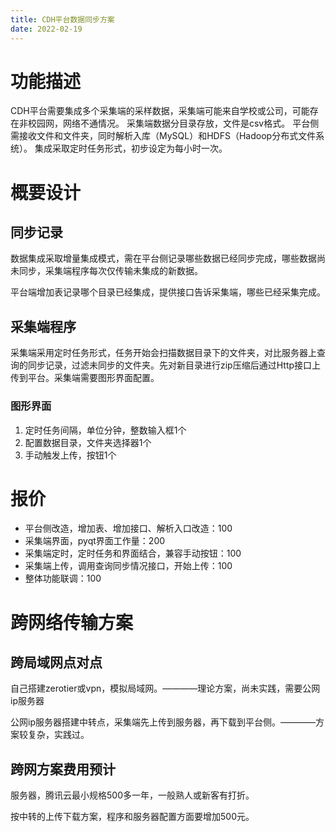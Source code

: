```yaml
---
title: CDH平台数据同步方案
date: 2022-02-19
---
```


<!--more-->

# 功能描述

CDH平台需要集成多个采集端的采样数据，采集端可能来自学校或公司，可能存在非校园网，网络不通情况。
采集端数据分目录存放，文件是csv格式。
平台侧需接收文件和文件夹，同时解析入库（MySQL）和HDFS（Hadoop分布式文件系统）。
集成采取定时任务形式，初步设定为每小时一次。


# 概要设计

## 同步记录

数据集成采取增量集成模式，需在平台侧记录哪些数据已经同步完成，哪些数据尚未同步，采集端程序每次仅传输未集成的新数据。

平台端增加表记录哪个目录已经集成，提供接口告诉采集端，哪些已经采集完成。

## 采集端程序

采集端采用定时任务形式，任务开始会扫描数据目录下的文件夹，对比服务器上查询的同步记录，过滤未同步的文件夹。先对新目录进行zip压缩后通过Http接口上传到平台。采集端需要图形界面配置。 

### 图形界面 
1. 定时任务间隔，单位分钟，整数输入框1个
2. 配置数据目录，文件夹选择器1个
3. 手动触发上传，按钮1个

# 报价
- 平台侧改造，增加表、增加接口、解析入口改造：100
- 采集端界面，pyqt界面工作量：200
- 采集端定时，定时任务和界面结合，兼容手动按钮：100
- 采集端上传，调用查询同步情况接口，开始上传：100
- 整体功能联调：100

# 跨网络传输方案

## 跨局域网点对点

自己搭建zerotier或vpn，模拟局域网。————理论方案，尚未实践，需要公网ip服务器

公网ip服务器搭建中转点，采集端先上传到服务器，再下载到平台侧。————方案较复杂，实践过。

## 跨网方案费用预计

服务器，腾讯云最小规格500多一年，一般熟人或新客有打折。

按中转的上传下载方案，程序和服务器配置方面要增加500元。

